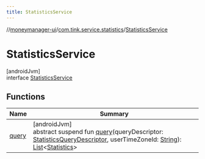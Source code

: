 ```yaml
---
title: StatisticsService
---
```

//[moneymanager-ui](../../../index.html)/[com.tink.service.statistics](../index.html)/[StatisticsService](index.html)



# StatisticsService



[androidJvm]\
interface [StatisticsService](index.html)



## Functions


| Name | Summary |
|---|---|
| [query](query.html) | [androidJvm]<br>abstract suspend fun [query](query.html)(queryDescriptor: [StatisticsQueryDescriptor](../-statistics-query-descriptor/index.html), userTimeZoneId: [String](https://kotlinlang.org/api/latest/jvm/stdlib/kotlin/-string/index.html)): [List](https://kotlinlang.org/api/latest/jvm/stdlib/kotlin.collections/-list/index.html)&lt;[Statistics](../../com.tink.model.statistics/-statistics/index.html)&gt; |

